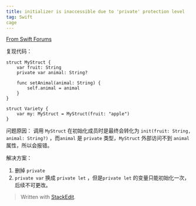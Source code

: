 ```yaml
---
title: initializer is inaccessible due to 'private' protection level
tag: Swift
cage
---
```


[From Swift Forums](https://forums.swift.org/t/initializer-is-inaccessible-due-to-private-protection-level/54808)

复现代码：
```
struct MyStruct {
	var fruit: String
	private var animal: String?

	func setAnimal(animal: String) {
		self.animal = animal
	}
}

struct Variety {
	var my: MyStruct = MyStruct(fruit: "apple")
}
```

问题原因：
调用 `MyStruct` 在初始化成员时是最终会转化为 `init(fruit: String, animal: String?)` ，而`animal` 是 `private` 类型，`MyStruct` 外部访问不到 `animal` 属性，所以会报错。

解决方案：
1. 删掉 `private`
2. `private var` 换成 `private let` ，但是`private let` 的变量只能初始化一次，后续不可更改。



> Written with [StackEdit](https://stackedit.io/).
<!--stackedit_data:
eyJoaXN0b3J5IjpbLTEzMzU4NTA1M119
-->